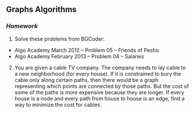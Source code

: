 ## Graphs Algorithms
### _Homework_
1. Solve these problems from BGCoder:
  * Algo Academy March 2012 – Problem 05 – Friends of Pesho
  * Algo Academy February 2013 – Problem 04 – Salaries
2. You are given a cable TV company. The company needs to lay cable to a new neighborhood (for every house). If it is constrained to bury the cable only along certain paths, then there would be a graph representing which points are connected by those paths. But the cost of some of the paths is more expensive because they are longer. If every house is a node and every path from house to house is an edge, find a way to minimize the cost for cables.